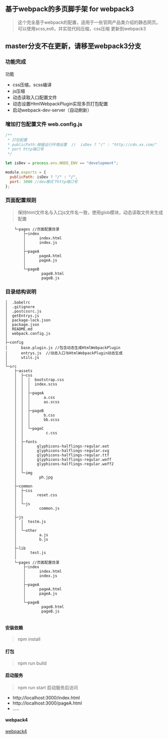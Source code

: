## 基于webpack的多页脚手架 for webpack3
> 这个完全基于webpack的配置，适用于一些官网产品类介绍的静态网页。可以使用scss,es6，并实现代码压缩，css压缩
>更新到webpack3

## master分支不在更新，请移至webpack3分支
### 功能完成
 功能  
- css压缩，scss编译
- js压缩
- 动态读取入口配置文件
- 动态设置HtmlWebpackPlugin实现多页打包配置
- 启动webpack-dev-server（自动刷新）

### 增加打包配置文件 web.config.js

```js
/**
 * 打包配置
 * publicPath:根据运行环境设置  //  isDev ? "/" : "http://cdn.xx.com/"
 * port http端口号
 */

let isDev = process.env.NODE_ENV == "development";

module.exports = {
  publicPath: isDev ? "/" : "/",
  port: 3000 //dev模式下http端口号
};
```
 
### 页面配置规则
> 保持html文件名与入口js文件名一致，使用glob模块，动态读取文件夹生成配置
```
    └─pages //页面配置目录
        ├─index
        │      index.html
        │      index.js
        │      
        ├─pageA
        │      pageA.html
        │      pageA.js
        │      
        └─pageB
                pageB.html
                pageB.js
```

### 目录结构说明
```
│  .babelrc
│  .gitignore
│  .postcssrc.js
│  getEntrys.js
│  package-lock.json
│  package.json
│  README.md
│  webpack.config.js
│  
├─config
│      base.plugin.js //包含动态生成HtmlWebpackPlugin
│      entrys.js  //动态入口与HtmlWebpackPlugin动态生成
│      utils.js
│      
└─src
    ├─assets
    │  ├─css
    │  │  │  bootstrap.css
    │  │  │  index.scss
    │  │  │  
    │  │  ├─pageA
    │  │  │      a.css
    │  │  │      as.scss
    │  │  │      
    │  │  ├─pageB
    │  │  │      b.css
    │  │  │      bb.scss
    │  │  │      
    │  │  └─pageC
    │  │          c.css
    │  │          
    │  ├─fonts
    │  │      glyphicons-halflings-regular.eot
    │  │      glyphicons-halflings-regular.svg
    │  │      glyphicons-halflings-regular.ttf
    │  │      glyphicons-halflings-regular.woff
    │  │      glyphicons-halflings-regular.woff2
    │  │      
    │  └─img
    │          ph.jpg
    │          
    ├─common
    │  ├─css
    │  │      reset.css
    │  │      
    │  └─js
    │          common.js
    │          
    ├─js
    │  │  testm.js
    │  │  
    │  └─other
    │          a.js
    │          b.js
    │          
    ├─lib
    │      test.js
    │      
    └─pages //页面配置目录
        ├─index
        │      index.html
        │      index.js
        │      
        ├─pageA
        │      pageA.html
        │      pageA.js
        │      
        └─pageB
                pageB.html
                pageB.js
            
```
#### 安装依赖
> npm install
#### 打包
> npm run build
#### 启动服务
> npm run start
>启动服务后访问
- http://localhost:3000/index.html
- http://localhost:3000/pageA.html
- .....

#### webpack4
[webpack4](https://github.com/HelTi/webpack-M-pages/tree/webpack4)
